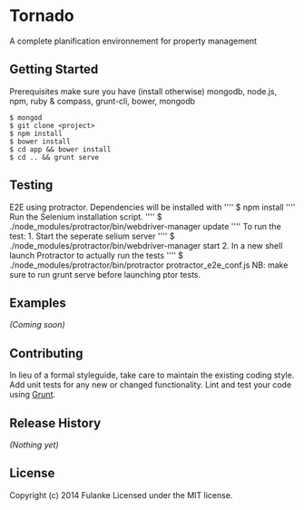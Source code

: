 # Tornado

A complete planification environnement for property management

## Getting Started
 Prerequisites
 make sure you have (install otherwise) mongodb, node.js, npm, ruby & compass, grunt-cli, bower, mongodb

 ```
 $ mongod
 $ git clone <project>
 $ npm install
 $ bower install
 $ cd app && bower install
 $ cd .. && grunt serve
```

## Testing
  E2E
  using protractor. Dependencies will be installed with
  ''''
  $ npm install
  ''''
  Run the Selenium installation script.
  ''''
  $ ./node_modules/protractor/bin/webdriver-manager update
  ''''
  To run the test:
    1. Start the seperate selium server
    ''''
    $ ./node_modules/protractor/bin/webdriver-manager start
    2. In a new shell launch Protractor to actually run the tests
    ''''
    $ ./node_modules/protractor/bin/protractor protractor_e2e_conf.js
    NB: make sure to run grunt serve before launching ptor tests.



## Examples
_(Coming soon)_

## Contributing
In lieu of a formal styleguide, take care to maintain the existing coding style. Add unit tests for any new or changed functionality. Lint and test your code using [Grunt](http://gruntjs.com/).

## Release History
_(Nothing yet)_

## License
Copyright (c) 2014 Fulanke
Licensed under the MIT license.
